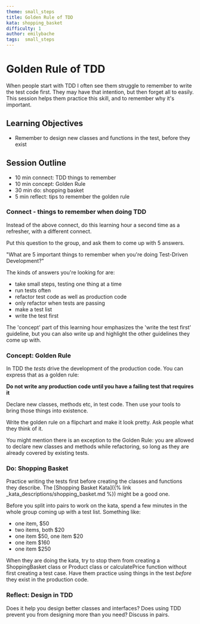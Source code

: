 ```yaml
---
theme: small_steps
title: Golden Rule of TDD
kata: shopping_basket
difficulty: 1
author: emilybache
tags:  small_steps
---
```


# Golden Rule of TDD

When people start with TDD I often see them struggle to remember to write the test code first. They may have that intention, but then forget all to easily. This session helps them practice this skill, and to remember why it's important.

## Learning Objectives

* Remember to design new classes and functions in the test, before they exist

## Session Outline
 
* 10 min connect: TDD things to remember  
* 10 min concept: Golden Rule
* 30 min do: shopping basket
* 5 min reflect: tips to remember the golden rule

### Connect - things to remember when doing TDD
Instead of the above connect, do this learning hour a second time as a refresher, with a different connect.

Put this question to the group, and ask them to come up with 5 answers.

"What are 5 important things to remember when you're doing Test-Driven Development?"

The kinds of answers you're looking for are:

- take small steps, testing one thing at a time
- run tests often
- refactor test code as well as production code
- only refactor when tests are passing
- make a test list
- write the test first

The 'concept' part of this learning hour emphasizes the 'write the test first' guideline, but you can also write up and highlight the other guidelines they come up with.

### Concept: Golden Rule
In TDD the _tests_ drive the development of the production code. You can express that as a golden rule:

**Do not write any production code until you have a failing test that requires it**

Declare new classes, methods etc, in test code. Then use your tools to bring those things into existence.

Write the golden rule on a flipchart and make it look pretty. Ask people what they think of it.

You might mention there is an exception to the Golden Rule: you are allowed to declare new classes and methods while refactoring, so long as they are already covered by existing tests.

### Do: Shopping Basket
Practice writing the tests first before creating the classes and functions they describe. The [Shopping Basket Kata]({% link _kata_descriptions/shopping_basket.md %}) might be a good one.

Before you split into pairs to work on the kata, spend a few minutes in the whole group coming up with a test list. Something like:

- one item, $50
- two items, both $20
- one item $50, one item $20
- one item $160
- one item $250

When they are doing the kata, try to stop them from creating a ShoppingBasket class or Product class or calculatePrice function without first creating a test case. Have them practice using things in the test _before_ they exist in the production code.

### Reflect: Design in TDD
Does it help you design better classes and interfaces? Does using TDD prevent you from designing more than you need? Discuss in pairs. 

